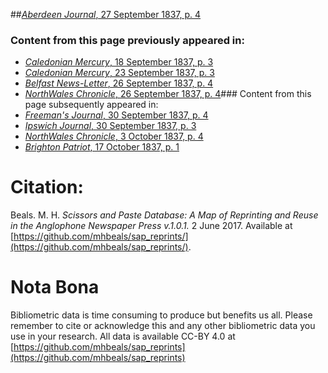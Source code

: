 ##[*Aberdeen Journal*, 27 September 1837, p. 4](https://mhbeals.github.io/sap_html/Aberdeen-Journal/Aberdeen-Journal-27-September-1837-p-4)

### Content from this page previously appeared in:
+ [*Caledonian Mercury*, 18 September 1837, p. 3](https://mhbeals.github.io/sap_html/Caledonian-Mercury/Caledonian-Mercury-18-September-1837-p-3)
+ [*Caledonian Mercury*, 23 September 1837, p. 3](https://mhbeals.github.io/sap_html/Caledonian-Mercury/Caledonian-Mercury-23-September-1837-p-3)
+ [*Belfast News-Letter*, 26 September 1837, p. 4](https://mhbeals.github.io/sap_html/Belfast-News-Letter/Belfast-News-Letter-26-September-1837-p-4)
+ [*NorthWales Chronicle*, 26 September 1837, p. 4](https://mhbeals.github.io/sap_html/NorthWales-Chronicle/NorthWales-Chronicle-26-September-1837-p-4)### Content from this page subsequently appeared in:
+ [*Freeman's Journal*, 30 September 1837, p. 4](https://mhbeals.github.io/sap_html/Freeman's-Journal/Freeman's-Journal-30-September-1837-p-4)
+ [*Ipswich Journal*, 30 September 1837, p. 3](https://mhbeals.github.io/sap_html/Ipswich-Journal/Ipswich-Journal-30-September-1837-p-3)
+ [*NorthWales Chronicle*, 3 October 1837, p. 4](https://mhbeals.github.io/sap_html/NorthWales-Chronicle/NorthWales-Chronicle-3-October-1837-p-4)
+ [*Brighton Patriot*, 17 October 1837, p. 1](https://mhbeals.github.io/sap_html/Brighton-Patriot/Brighton-Patriot-17-October-1837-p-1)
                    
# Citation: 

Beals. M. H. *Scissors and Paste Database: A Map of Reprinting and Reuse in the Anglophone Newspaper Press v.1.0.1.* 2 June 2017. Available at [https://github.com/mhbeals/sap_reprints/](https://github.com/mhbeals/sap_reprints/). 
                    
# Nota Bona

Bibliometric data is time consuming to produce but benefits us all. Please remember to cite or acknowledge this and any other bibliometric data you use in your research. All data is available CC-BY 4.0 at [https://github.com/mhbeals/sap_reprints](https://github.com/mhbeals/sap_reprints)
